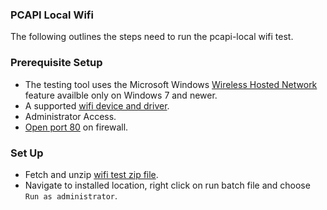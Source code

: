 ### PCAPI Local Wifi

The following outlines the steps need to run the pcapi-local wifi test.

### Prerequisite Setup

* The testing tool uses the Microsoft Windows [Wireless Hosted Network](http://msdn.microsoft.com/en-us/library/dd815243%28VS.85%29.aspx) feature availble only on Windows 7 and newer.
* A supported [wifi device and driver](https://virtualrouter.codeplex.com/wikipage?title=Supported%20Devices&referringTitle=Documentation).
* Administrator Access.
* [Open port 80](http://windows.microsoft.com/en-us/windows/open-port-windows-firewall#1TC=windows-7) on firewall.

### Set Up

* Fetch and unzip [wifi test zip file](http://fieldtripgb.edina.ac.uk/pcapilocal/wifi-test.zip).
* Navigate to installed location, right click on run batch file and choose `Run as administrator`.
